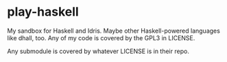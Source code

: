 # play-haskell

My sandbox for Haskell and Idris.
Maybe other Haskell-powered languages like dhall, too.
Any of my code is covered by the GPL3 in LICENSE.

Any submodule is covered by whatever LICENSE is in their repo.

